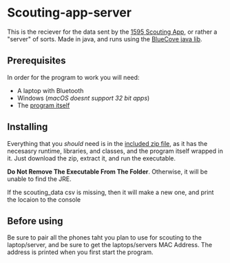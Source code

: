 # Scouting-app-server
This is the reciever for the data sent by the [1595 Scouting App](https://github.com/1595Dragons/Scouting-app), or rather a "server" of sorts. Made in java, and runs using the [BlueCove java lib](http://bluecove.org).


## Prerequisites
In order for the program to work you will need:
* A laptop with Bluetooth
* Windows (*macOS doesnt support 32 bit apps*)
* The [program itself](https://github.com/1595Dragons/Scouting-app-server/raw/master/1595%20Scouting%20App.zip)


## Installing
Everything that you *should* need is in the [included zip file](https://github.com/1595Dragons/Scouting-app-server/raw/master/1595%20Scouting%20App.zip), as it has the necesasry runtime, libraries, and classes, and the program itself wrapped in it. Just download the zip, extract it, and run the executable. 

**Do Not Remove The Executable From The Folder**. Otherwise, it will be unable to find the JRE.

If the scouting_data csv is missing, then it will make a new one, and print the locaion to the console

## Before using
Be sure to pair all the phones taht you plan to use for scouting to the laptop/server, and be sure to get the laptops/servers MAC Address. The address is printed when you first start the program.
